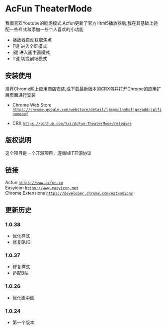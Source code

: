# AcFun TheaterMode

我很喜欢Youtube的剧场模式,Acfun更新了官方Html5播放器后,我在其基础上适配一些样式和添加一些个人喜欢的小功能  
* 播放器自动获取焦点
* F键 进入全屏模式
* I键 进入画中画模式
* T键 切换剧场模式

## 安装使用
推荐Chrome网上应用商店安装,或下载最新版本的CRX包并打开Chrome的应用扩展页面进行安装

* Chrome Web Store [`https://chrome.google.com/webstore/detail/ljmpmclhmholjgekoddnjplfinomoaof`](https://chrome.google.com/webstore/detail/ljmpmclhmholjgekoddnjplfinomoaof)

* CRX [`https://github.com/Yzi/AcFun-TheaterMode/releases`](https://github.com/Yzi/AcFun-TheaterMode/releases)

## 版权说明
这个项目是一个开源项目，遵循MIT开源协议

## 链接
Acfun [`https://www.acfun.cn`](https://www.acfun.cn)  
Easyicon [`https://www.easyicon.net`](https://www.easyicon.net)  
Chrome Extensions [`https://developer.chrome.com/extensions`](https://developer.chrome.com/extensions)

## 更新历史
### 1.0.38
* 优化样式
* 修复BUG

### 1.0.37
* 修复样式
* 适配B站

### 1.0.26
* 优化画中画

### 1.0.24
* 第一个版本